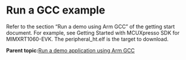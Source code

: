 # Run a GCC example

Refer to the section “Run a demo using Arm GCC” of the getting start document. For example, see Getting Started with MCUXpresso SDK for MIMXRT1060-EVK. The peripheral\_ht.elf is the target to download.

**Parent topic:**[Run a demo application using Arm GCC](../topics/run_a_demo_application_using_arm_gcc.md)

